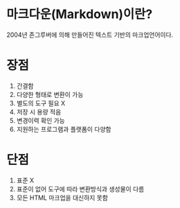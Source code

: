 마크다운(Markdown)이란?
=======================================
2004년 존그루버에 의해 만들어진 텍스트 기반의 마크업언어이다.

장점
=============
1. 간결함
2. 다양한 형태로 변환이 가능
3. 별도의 도구 필요 X
4. 저장 시 용량 적음
5. 변경이력 확인 가능
6. 지원하는 프로그램과 플랫폼이 다양함

단점
=============
1. 표준 X
2. 표준이 없어 도구에 따라 변환방식과 생성물이 다름
3. 모든 HTML 마크업을 대신하지 못함

